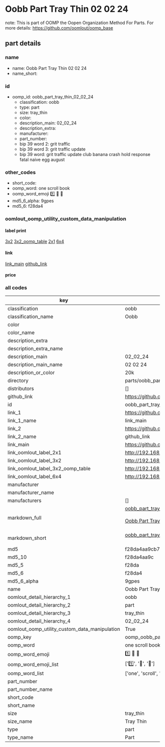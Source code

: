# Oobb Part Tray Thin 02 02 24  

note: This is part of OOMP the Oopen Organization Method For Parts. For more details: https://github.com/oomlout/oomp_base

##  part details





### name
* name: Oobb Part Tray Thin 02 02 24
* name_short: 
### id
* oomp_id: oobb_part_tray_thin_02_02_24
  * classification: oobb
  * type: part
  * size: tray_thin
  * color: 
  * description_main: 02_02_24
  * description_extra: 
  * manufacturer: 
  * part_number: 
  * bip 39 word 2: grit traffic
  * bip 39 word 3: grit traffic update
  * bip 39 word: grit traffic update club banana crash hold response fatal naive egg august

### other_codes
* short_code: 
* oomp_word: one scroll book
* oomp_word_emoji :one: :scroll: :book:
* md5_6_alpha: 9gpes
* md5_6: f28da4






### oomlout_oomp_utility_custom_data_manipulation
#### label print
[3x2](http://192.168.1.245:1112/?label=oomp%209gpes)
[3x2_oomp_table](http://192.168.1.107:1112/?label=oomp%209gpes)
[2x1](http://192.168.1.242:1112/?label=oomp%209gpes)
[6x4](http://192.168.1.55:1112/?label=oomp%209gpes)    

#### link

[link_main](https://github.com/oomlout/oomlout_oomp_current_version_messy/tree/main/parts/oobb_part_tray_thin_02_02_24) [github_link](https://github.com/oomlout/oomlout_oomp_part_src/tree/main/parts/oobb_part_tray_thin_02_02_24)                             

#### price







### all codes 
| key | value |  
| --- | --- |  
| classification | oobb |  
| classification_name | Oobb |  
| color |  |  
| color_name |  |  
| description_extra |  |  
| description_extra_name |  |  
| description_main | 02_02_24 |  
| description_main_name | 02 02 24 |  
| description_or_color | 20k |  
| directory | parts/oobb_part_tray_thin_02_02_24 |  
| distributors | [] |  
| github_link | https://github.com/oomlout/oomlout_oomp_part_src/tree/main/parts/oobb_part_tray_thin_02_02_24 |  
| id | oobb_part_tray_thin_02_02_24 |  
| link_1 | https://github.com/oomlout/oomlout_oomp_current_version_messy/tree/main/parts/oobb_part_tray_thin_02_02_24 |  
| link_1_name | link_main |  
| link_2 | https://github.com/oomlout/oomlout_oomp_part_src/tree/main/parts/oobb_part_tray_thin_02_02_24 |  
| link_2_name | github_link |  
| link_main | https://github.com/oomlout/oomlout_oomp_current_version_messy/tree/main/parts/oobb_part_tray_thin_02_02_24 |  
| link_oomlout_label_2x1 | http://192.168.1.242:1112/?label=oomp%209gpes |  
| link_oomlout_label_3x2 | http://192.168.1.245:1112/?label=oomp%209gpes |  
| link_oomlout_label_3x2_oomp_table | http://192.168.1.107:1112/?label=oomp%209gpes |  
| link_oomlout_label_6x4 | http://192.168.1.55:1112/?label=oomp%209gpes |  
| manufacturer |  |  
| manufacturer_name |  |  
| manufacturers | [] |  
| markdown_full | [oobb_part_tray_thin_02_02_24](https://github.com/oomlout/oomlout_oomp_current_version_messy/tree/main/parts/oobb_part_tray_thin_02_02_24)<br>[](https://github.com/oomlout/oomlout_oomp_current_version_messy/tree/main/parts/oobb_part_tray_thin_02_02_24)<br>[Oobb Part Tray Thin 02 02 24](https://github.com/oomlout/oomlout_oomp_current_version_messy/tree/main/parts/oobb_part_tray_thin_02_02_24)<br><br> |  
| markdown_short | [oobb_part_tray_thin_02_02_24](https://github.com/oomlout/oomlout_oomp_current_version_messy/tree/main/parts/oobb_part_tray_thin_02_02_24)<br><br> |  
| md5 | f28da4aa9cb7ad90c98912c3dd39b335 |  
| md5_10 | f28da4aa9c |  
| md5_5 | f28da |  
| md5_6 | f28da4 |  
| md5_6_alpha | 9gpes |  
| name | Oobb Part Tray Thin 02 02 24 |  
| oomlout_detail_hierarchy_1 | oobb |  
| oomlout_detail_hierarchy_2 | part |  
| oomlout_detail_hierarchy_3 | tray_thin |  
| oomlout_detail_hierarchy_4 | 02_02_24 |  
| oomlout_oomp_utility_custom_data_manipulation | True |  
| oomp_key | oomp_oobb_part_tray_thin_02_02_24 |  
| oomp_word | one scroll book |  
| oomp_word_emoji | :one: :scroll: :book: |  
| oomp_word_emoji_list | [':one:', ':scroll:', ':book:'] |  
| oomp_word_list | ['one', 'scroll', 'book'] |  
| part_number |  |  
| part_number_name |  |  
| short_code |  |  
| short_name |  |  
| size | tray_thin |  
| size_name | Tray Thin |  
| type | part |  
| type_name | Part |  
